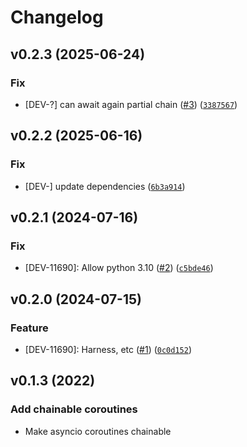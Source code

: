 # Changelog

<!--next-version-placeholder-->

## v0.2.3 (2025-06-24)
### Fix
* [DEV-?] can await again partial chain ([#3](https://github.com/IndicoDataSolutions/asyncio-chainable/issues/3)) ([`3387567`](https://github.com/IndicoDataSolutions/asyncio-chainable/commit/3387567537546ec7d092d5f6b1e33e5fa9a836f3))

## v0.2.2 (2025-06-16)
### Fix
* [DEV-] update dependencies ([`6b3a914`](https://github.com/IndicoDataSolutions/asyncio-chainable/commit/6b3a914adecda502dabefa1b5fc9567cdbbd7bbc))

## v0.2.1 (2024-07-16)
### Fix
* [DEV-11690]: Allow python 3.10 ([#2](https://github.com/IndicoDataSolutions/asyncio-chainable/issues/2)) ([`c5bde46`](https://github.com/IndicoDataSolutions/asyncio-chainable/commit/c5bde46ba43ded628490fe397164f3e8c3887d98))

## v0.2.0 (2024-07-15)
### Feature
* [DEV-11690]: Harness, etc ([#1](https://github.com/IndicoDataSolutions/asyncio-chainable/issues/1)) ([`0c0d152`](https://github.com/IndicoDataSolutions/asyncio-chainable/commit/0c0d1520d8bf720d829e16e4b4571b38b11ed3fa))

## v0.1.3 (2022)

### Add chainable coroutines

* Make asyncio coroutines chainable
